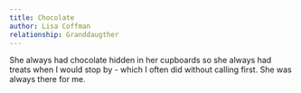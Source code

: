 ```yaml
---
title: Chocolate
author: Lisa Coffman
relationship: Granddaugther
---
```


She always had chocolate hidden in her cupboards so she always had treats when I would stop by - which I often did without calling first. She was always there for me.
